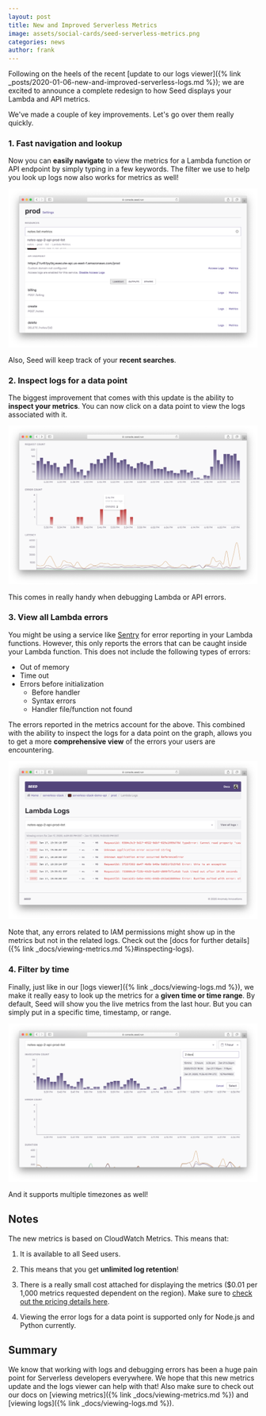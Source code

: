```yaml
---
layout: post
title: New and Improved Serverless Metrics
image: assets/social-cards/seed-serverless-metrics.png
categories: news
author: frank
---
```


Following on the heels of the recent [update to our logs viewer]({% link _posts/2020-01-06-new-and-improved-serverless-logs.md %}); we are excited to announce a complete redesign to how Seed displays your Lambda and API metrics.

<!--
![Seed Serverless Metrics](/assets/blog/new-and-improved-serverless-metrics/seed-serverless-metrics.gif)
-->

We've made a couple of key improvements. Let's go over them really quickly.

### 1. Fast navigation and lookup

Now you can **easily navigate** to view the metrics for a Lambda function or API endpoint by simply typing in a few keywords. The filter we use to help you look up logs now also works for metrics as well!

![Autocomplete Lambda and API metrics](/assets/blog/new-and-improved-serverless-metrics/autocomplete-lambda-and-api-metrics.png)

Also, Seed will keep track of your **recent searches**.

### 2. Inspect logs for a data point  

The biggest improvement that comes with this update is the ability to **inspect your metrics**. You can now click on a data point to view the logs associated with it.

![Inspect data point for Lambda errors metric](/assets/blog/new-and-improved-serverless-metrics/inspect-data-point-for-lambda-errors-metric.png)

This comes in really handy when debugging Lambda or API errors.

### 3. View all Lambda errors

You might be using a service like [Sentry](https://sentry.io) for error reporting in your Lambda functions. However, this only reports the errors that can be caught inside your Lambda function. This does not include the following types of errors:

- Out of memory
- Time out
- Errors before initialization
  - Before handler
  - Syntax errors
  - Handler file/function not found

The errors reported in the metrics account for the above. This combined with the ability to inspect the logs for a data point on the graph, allows you to get a more **comprehensive view** of the errors your users are encountering.

![View Lambda errors logs](/assets/blog/new-and-improved-serverless-metrics/view-lambda-errors-logs.png)

Note that, any errors related to IAM permissions might show up in the metrics but not in the related logs. Check out the [docs for further details]({% link _docs/viewing-metrics.md %}#inspecting-logs).

### 4. Filter by time

Finally, just like in our [logs viewer]({% link _docs/viewing-logs.md %}), we make it really easy to look up the metrics for a **given time or time range**. By default, Seed will show you the live metrics from the last hour. But you can simply put in a specific time, timestamp, or range.

![View metrics by time](/assets/blog/new-and-improved-serverless-metrics/view-metrics-by-time.png)

And it supports multiple timezones as well!


## Notes

The new metrics is based on CloudWatch Metrics. This means that:

1. It is available to all Seed users.

2. This means that you get **unlimited log retention**!

3. There is a really small cost attached for displaying the metrics ($0.01 per 1,000 metrics requested dependent on the region). Make sure to [check out the pricing details here](https://aws.amazon.com/cloudwatch/pricing/).

4. Viewing the error logs for a data point is supported only for Node.js and Python currently.


## Summary

We know that working with logs and debugging errors has been a huge pain point for Serverless developers everywhere. We hope that this new metrics update and the logs viewer can help with that! Also make sure to check out our docs on [viewing metrics]({% link _docs/viewing-metrics.md %}) and [viewing logs]({% link _docs/viewing-logs.md %}).
